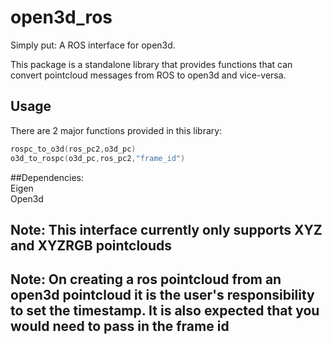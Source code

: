 # open3d_ros

Simply put: A ROS interface for open3d.

This package is a standalone library that provides functions that can convert pointcloud messages from ROS to open3d and vice-versa.

## Usage

There are 2 major functions provided in this library:

```cpp
rospc_to_o3d(ros_pc2,o3d_pc)
o3d_to_rospc(o3d_pc,ros_pc2,"frame_id")
```
##Dependencies:
<br>Eigen
<br>Open3d

## Note: This interface currently only supports XYZ and XYZRGB pointclouds

## Note: On creating a ros pointcloud from an open3d pointcloud it is the user's responsibility to set the timestamp. It is also expected that you would need to pass in the frame id
